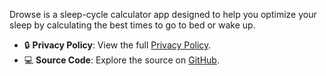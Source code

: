 Drowse is a sleep-cycle calculator app designed to help you optimize your sleep by calculating the best times to go to bed or wake up.

* 🔒 **Privacy Policy**: View the full [Privacy Policy](privacy-policy.html).
* 💻 **Source Code**: Explore the source on [GitHub](https://github.com/collabroth/drowse).

